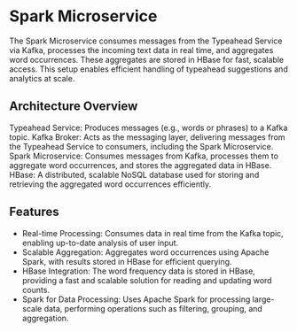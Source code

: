 # Spark Microservice
The Spark Microservice consumes messages from the Typeahead Service via Kafka, processes the incoming text data in real time, and aggregates word occurrences. These aggregates are stored in HBase for fast, scalable access. This setup enables efficient handling of typeahead suggestions and analytics at scale.

## Architecture Overview
Typeahead Service: Produces messages (e.g., words or phrases) to a Kafka topic.
Kafka Broker: Acts as the messaging layer, delivering messages from the Typeahead Service to consumers, including the Spark Microservice.
Spark Microservice: Consumes messages from Kafka, processes them to aggregate word occurrences, and stores the aggregated data in HBase.
HBase: A distributed, scalable NoSQL database used for storing and retrieving the aggregated word occurrences efficiently.

## Features
- Real-time Processing: Consumes data in real time from the Kafka topic, enabling up-to-date analysis of user input.
- Scalable Aggregation: Aggregates word occurrences using Apache Spark, with results stored in HBase for efficient querying.
- HBase Integration: The word frequency data is stored in HBase, providing a fast and scalable solution for reading and updating word counts.
- Spark for Data Processing: Uses Apache Spark for processing large-scale data, performing operations such as filtering, grouping, and aggregation.
